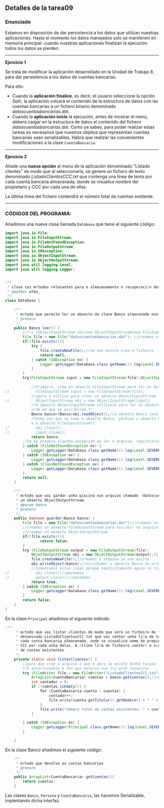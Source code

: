 ## Detalles de la tarea09
### **Enunciado**
Estamos en disposición de dar persistencia a los datos que utilizan nuestras aplicaciones. Hasta el momento los datos manejados solo se mantienen en memoria principal: cuando nuestras aplicaciones finalizan la ejecución todos los datos se pierden.

---

**Ejercicio 1**

Se trata de modificar la aplicación desarrollado en la Unidad de Trabajo 8, para dar persistencia a los datos de cuentas bancarias. 

Para ello:

* Cuando la **aplicación finalice**, es decir, el usuario seleccione la opción *Salir*, la aplicación volcará el contenido de la estructura de datos con las cuentas bancarias a un fichero binario denominado *datoscuentasbancarias.dat*.
* Cuando la **aplicación inicie** la ejecución, antes de mostrar el menú, deberá cargar en la estructura de datos el contenido del fichero *datoscuentasbancarias.dat*.
Como ya sabes, para poder realizar estas tareas es necesarios que nuestros objetos que representan cuentas bancarias sean serializables. Habrá que realizar las convenientes modificaciones a la clase ``CuentaBancaria``.


---
**Ejercicio 2**

Añade una **nueva opción** al menú de la aplicación denominado "Listado clientes" de modo que al seleccionarla, se genere un fichero de texto denominado *ListadoClientesCCC.txt* que contenga una línea de texto por cada cuenta bancaria almacenada, donde se visualice nombre del propietario y CCC por cada una de ellas.

La última línea del fichero contendrá el número total de cuentas existente.

---

### CÓDIGOS DEL PROGRAMA:

Añadimos una nueva clase llamada ``Database`` que tiene el siguiente código:

```java
import java.io.File;
import java.io.FileInputStream;
import java.io.FileNotFoundException;
import java.io.FileOutputStream;
import java.io.IOException;
import java.io.ObjectInputStream;
import java.io.ObjectOutputStream;
import java.util.logging.Level;
import java.util.logging.Logger;


/**
 * clase cos métodos relevantes para o almacenamento e recuperación dos datos
 * @author alba_
 */
class Database {
    
    /**
     * método que permite ler un obxecto da clase Banco almacenado nun arquivo chamado "datoscuentasbancarias.dat".
     * @return 
     */
    public Banco leer() {
        //try (ObjectInputStream obj=new ObjectInputStream(new FileInputStream("datoscuentasbancarias.dat")))
        File file = new File("datoscuentasbancarias.dat"); //creamos o arquivo
        if(!file.exists()){
            try {
                file.createNewFile();//se non existe crea o ficheiro
                return null;
            } catch (IOException ex) {
                Logger.getLogger(Database.class.getName()).log(Level.SEVERE, null, ex);
            }
        }
        try(FileInputStream input = new FileInputStream(file);ObjectInputStream obj = new ObjectInputStream(input);) {//comprobamos se existe
            
            //Primeiro, crea un obxecto FileInputStream para ler os bytesOutputGuardar do arquivo 
//            FileInputStream input = new FileInputStream(file);
            //agora o utiliza para crear un obxecto ObjectInputStream
//            ObjectInputStream obj = new ObjectInputStream(input);
            /*O obxecto ObjectInputStream utilízase para ler os obxectos do arquivo na 
            orde en que se escribiron.*/
            Banco banco=(Banco)obj.readObject();//o obxecto Banco lese utilizando o método readObject()
            /*Unha vez que se leeu o obxecto Banco, péchase o obxecto ObjectInputStream 
            e o obxecto FileInputStream*/
//            obj.close();
//            input.close();
            return banco;
        //Se se produce algunha excepción ao ler o arquivo, registrarase unha mensaxe de erro.
        } catch (FileNotFoundException ex) {
            Logger.getLogger(Database.class.getName()).log(Level.SEVERE, null, ex);
        } catch (IOException ex) {
            Logger.getLogger(Database.class.getName()).log(Level.SEVERE, null, ex);
        } catch (ClassNotFoundException ex) {
            Logger.getLogger(Database.class.getName()).log(Level.SEVERE, null, ex);
        }
        return null;
    }

    /**
     * método que vai gardar unha piscina nun arquivo chamado "datoscuentasbancarias.dat", utilizando 
     * un obxecto ObjectOutputStream.
     * @param banco
     * @return 
     */
    public boolean guardar(Banco banco) {
        File file = new File("datoscuentasbancarias.dat");//creamos un obxecto File que representa o arquivo "datoscuentasbancarias.dat"
        //creamos un obxecto FileOutputStream para escribir no arquivo
        //creamos un obxecto ObjectOutputStream
        if(!file.exists()){
                return false;
        }
        try (FileOutputStream output = new FileOutputStream(file);
            ObjectOutputStream obj = new ObjectOutputStream(output);){ //try with resources
            file.createNewFile();//creamos o arquivo se non existe
            obj.writeObject(banco);//escribimos o obxecto Banco no archivo utilizando o método writeObject().
            //comentamos estas liñas porque implícitamente agora co try with resources vanse pechar
//            obj.close();//pechamos
//            output.close();//pechamos
            return true;
        } catch (IOException ex) {
            Logger.getLogger(Database.class.getName()).log(Level.SEVERE, null, ex);
        }
        return false;
    }    
}
```

En la clase ``Principal`` añadimos el siguiente método:

```java
/**
     * método que vai listar clientes de modo que xere un ficheiro de texto
     * denominado ListadoClientesCCC.txt que vai conter unha liña de texto por
     * cada conta bancaria almacenada, onde se visualice nome do propietario e
     * CCC por cada unha delas. A última liña do ficheiro conterá o número total
     * de contas existentes.
     */
    private static void listarClientes() {
        //para que cree o arquivo o que o abra se existe dunha tacada
        //é autocloseable e ten que meterse nun try with resources
        try (FileWriter file = new FileWriter("ListadoClientesCCC.txt")) {//FileWriter is meant for writing streams of characters
            ArrayList<CuentaBancaria> cuentas = banco.getCuentas();//recuperamos as contas bancarias nun ArrayList
            int contador = 0;
            if (!cuentas.isEmpty()) {
                for (CuentaBancaria cuenta : cuentas) {
                    contador++;
                    file.write(cuenta.getTitular().getNombre() + " " + cuenta.getTitular().getApellidos() + " "+ cuenta.getIban() + "\n");
                }
                file.write("número total de contas existentes: " + contador);
            }

        } catch (IOException ex) {
            Logger.getLogger(Principal.class.getName()).log(Level.SEVERE, null, ex);
        }

    }
```
En la clase Banco añadimos el siguiente código:
```java
    /**
     * método que devolve as contas bancarias
     * @return 
     */
    public ArrayList<CuentaBancaria> getCuentas(){
        return cuentas;
    }
```

Las clases ``Banco``, ``Persona`` y ``CuentaBancaria``, las hacemos Serializable, implentando dicha interfaz.